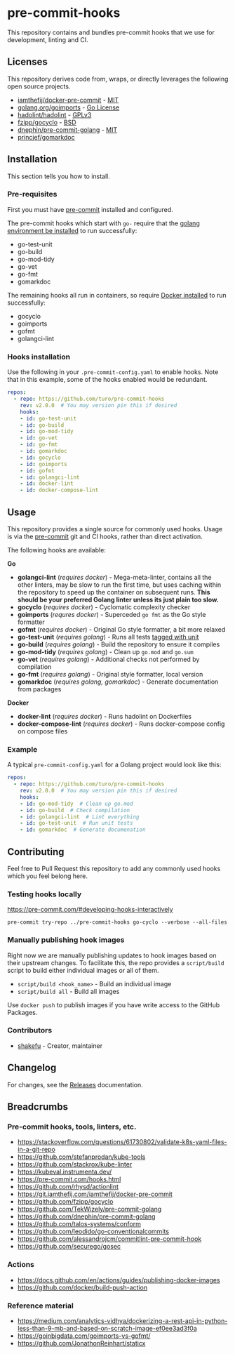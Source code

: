 # pre-commit-hooks

This repository contains and bundles pre-commit hooks that we use for
development, linting and CI.

## Licenses

This repository derives code from, wraps, or directly leverages the following
open source projects.

- [iamthefij/docker-pre-commit](https://git.iamthefij.com/iamthefij/docker-pre-commit) - [MIT](https://git.iamthefij.com/iamthefij/docker-pre-commit/src/branch/master/LICENSE)
- [golang.org/goimports](https://pkg.go.dev/golang.org/x/tools/cmd/goimports?utm_source=godoc) - [Go License](https://cs.opensource.google/go/x/tools/+/master:LICENSE)
- [hadolint/hadolint](https://github.com/hadolint/hadolint) - [GPLv3](https://github.com/hadolint/hadolint/blob/master/LICENSE)
- [fzipp/gocyclo](https://github.com/fzipp/gocyclo) - [BSD](https://github.com/fzipp/gocyclo/blob/main/LICENSE)
- [dnephin/pre-commit-golang](https://github.com/dnephin/pre-commit-golang) - [MIT](https://github.com/dnephin/pre-commit-golang/blob/master/LICENSE)
- [princjef/gomarkdoc](https://github.com/princjef/gomarkdoc)

## Installation

This section tells you how to install.

### Pre-requisites

First you must have [pre-commit](https://pre-commit.com/) installed and configured.

The pre-commit hooks which start with `go-` require that the [golang environment
be installed](https://golang.org/doc/install) to run successfully:

- go-test-unit
- go-build
- go-mod-tidy
- go-vet
- go-fmt
- gomarkdoc

The remaining hooks all run in containers, so require [Docker
installed](https://docs.docker.com/get-docker/) to run successfully:

- gocyclo
- goimports
- gofmt
- golangci-lint

### Hooks installation

Use the following in your `.pre-commit-config.yaml` to enable hooks. Note that
in this example, some of the hooks enabled would be redundant.

```yaml
repos:
  - repo: https://github.com/turo/pre-commit-hooks
    rev: v2.0.0  # You may version pin this if desired
    hooks:
    - id: go-test-unit
    - id: go-build
    - id: go-mod-tidy
    - id: go-vet
    - id: go-fmt
    - id: gomarkdoc
    - id: gocyclo
    - id: goimports
    - id: gofmt
    - id: golangci-lint
    - id: docker-lint
    - id: docker-compose-lint
```

## Usage

This repository provides a single source for commonly used hooks. Usage is via the [pre-commit](https://pre-commit.com/) git and CI hooks, rather than direct activation.

The following hooks are available:

**Go**

- **golangci-lint** (_requires docker_) - Mega-meta-linter, contains all the
  other linters, may be slow to run the first time, but uses caching within the
  repository to speed up the container on subsequent runs. **This should be your
  preferred Golang linter unless its just plain too slow.**
- **gocyclo** (_requires docker_) - Cyclomatic complexity checker
- **goimports** (_requres docker_) - Superceded `go fmt` as the Go style formatter
- **gofmt** (_requires docker_) - Original Go style formatter, a bit more relaxed
- **go-test-unit** (_requires golang_) - Runs all tests [tagged with
  unit](https://pkg.go.dev/cmd/go#hdr-Build_constraints)
- **go-build** (_requires golang_) - Build the repository to ensure it compiles
- **go-mod-tidy** (_requires golang_) - Clean up `go.mod` and `go.sum`
- **go-vet** (_requires golang_) - Additional checks not performed by compilation
- **go-fmt** (_requires golang_) - Original style formatter, local version
- **gomarkdoc** (_requires golang, gomarkdoc_) - Generate documentation from packages

**Docker**

- **docker-lint** (_requires docker_) - Runs hadolint on Dockerfiles
- **docker-compose-lint** (_requires docker_) - Runs docker-compose config on
compose files

### Example

A typical `pre-commit-config.yaml` for a Golang project would look like this:

```yaml
repos:
  - repo: https://github.com/turo/pre-commit-hooks
    rev: v2.0.0  # You may version pin this if desired
    hooks:
    - id: go-mod-tidy  # Clean up go.mod
    - id: go-build  # Check compilation
    - id: golangci-lint  # Lint everything
    - id: go-test-unit  # Run unit tests
    - id: gomarkdoc  # Generate documenation
```

## Contributing

Feel free to Pull Request this repository to add any commonly used hooks which
you feel belong here.

### Testing hooks locally

https://pre-commit.com/#developing-hooks-interactively

`pre-commit try-repo ../pre-commit-hooks go-cyclo --verbose --all-files`

### Manually publishing hook images

Right now we are manually publishing updates to hook images based on their
upstream changes. To facilitate this, the repo provides a `script/build` script
to build either individual images or all of them.

- `script/build <hook_name>` - Build an individual image
- `script/build all` - Build all images

Use `docker push` to publish images if you have write access to the GitHub Packages.

### Contributors

- [shakefu](https://github.com/shakefu) - Creator, maintainer

## Changelog

For changes, see the
[Releases](https://github.com/turo/pre-commit-hooks/releases) documentation.

## Breadcrumbs

### Pre-commit hooks, tools, linters, etc.

- https://stackoverflow.com/questions/61730802/validate-k8s-yaml-files-in-a-git-repo
- https://github.com/stefanprodan/kube-tools
- https://github.com/stackrox/kube-linter
- https://kubeval.instrumenta.dev/
- https://pre-commit.com/hooks.html
- https://github.com/rhysd/actionlint
- https://git.iamthefij.com/iamthefij/docker-pre-commit
- https://github.com/fzipp/gocyclo
- https://github.com/TekWizely/pre-commit-golang
- https://github.com/dnephin/pre-commit-golang
- https://github.com/talos-systems/conform
- https://github.com/leodido/go-conventionalcommits
- https://github.com/alessandrojcm/commitlint-pre-commit-hook
- https://github.com/securego/gosec

### Actions

- https://docs.github.com/en/actions/guides/publishing-docker-images
- https://github.com/docker/build-push-action

### Reference material

- https://medium.com/analytics-vidhya/dockerizing-a-rest-api-in-python-less-than-9-mb-and-based-on-scratch-image-ef0ee3ad3f0a
- https://goinbigdata.com/goimports-vs-gofmt/
- https://github.com/JonathonReinhart/staticx

